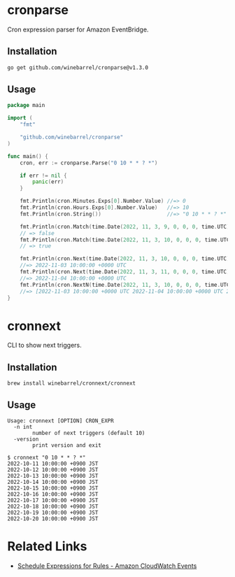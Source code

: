 # cronparse

Cron expression parser for Amazon EventBridge.

## Installation

```sh
go get github.com/winebarrel/cronparse@v1.3.0
```

## Usage

```go
package main

import (
	"fmt"

	"github.com/winebarrel/cronparse"
)

func main() {
	cron, err := cronparse.Parse("0 10 * * ? *")

	if err != nil {
		panic(err)
	}

	fmt.Println(cron.Minutes.Exps[0].Number.Value) //=> 0
	fmt.Println(cron.Hours.Exps[0].Number.Value)   //=> 10
	fmt.Println(cron.String())                     //=> "0 10 * * ? *"

	fmt.Println(cron.Match(time.Date(2022, 11, 3, 9, 0, 0, 0, time.UTC)))
	// => false
	fmt.Println(cron.Match(time.Date(2022, 11, 3, 10, 0, 0, 0, time.UTC)))
	// => true

	fmt.Println(cron.Next(time.Date(2022, 11, 3, 10, 0, 0, 0, time.UTC)))
	//=> 2022-11-03 10:00:00 +0000 UTC
	fmt.Println(cron.Next(time.Date(2022, 11, 3, 11, 0, 0, 0, time.UTC)))
	//=> 2022-11-04 10:00:00 +0000 UTC
	fmt.Println(cron.NextN(time.Date(2022, 11, 3, 10, 0, 0, 0, time.UTC), 3))
	//=> [2022-11-03 10:00:00 +0000 UTC 2022-11-04 10:00:00 +0000 UTC 2022-11-05 10:00:00 +0000 UTC]
}
```

# cronnext

CLI to show next triggers.

## Installation

```
brew install winebarrel/cronnext/cronnext
```

## Usage

```
Usage: cronnext [OPTION] CRON_EXPR
  -n int
    	number of next triggers (default 10)
  -version
    	print version and exit
```

```
$ cronnext "0 10 * * ? *"
2022-10-11 10:00:00 +0900 JST
2022-10-12 10:00:00 +0900 JST
2022-10-13 10:00:00 +0900 JST
2022-10-14 10:00:00 +0900 JST
2022-10-15 10:00:00 +0900 JST
2022-10-16 10:00:00 +0900 JST
2022-10-17 10:00:00 +0900 JST
2022-10-18 10:00:00 +0900 JST
2022-10-19 10:00:00 +0900 JST
2022-10-20 10:00:00 +0900 JST
```

# Related Links

* [Schedule Expressions for Rules - Amazon CloudWatch Events](https://docs.aws.amazon.com/AmazonCloudWatch/latest/events/ScheduledEvents.html)
